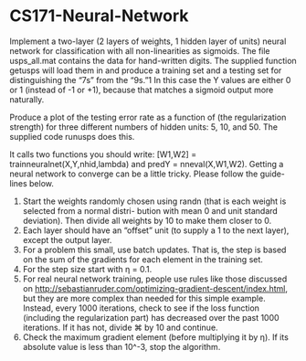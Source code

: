 # CS171-Neural-Network

Implement a two-layer (2 layers of weights, 1 hidden layer of units) neural network for classification with all non-linearities as sigmoids. The file usps_all.mat contains the data for hand-written digits. The supplied function getusps will load them in and produce a training set and a testing set for distinguishing the “7s” from the “9s.”1 In this case the Y values are either 0 or 1 (instead of -1 or +1), because that matches a sigmoid output more naturally.  
  
Produce a plot of the testing error rate as a function of   (the regularization strength) for three different numbers of hidden units: 5, 10, and 50. The supplied code runusps does this.  
  
It calls two functions you should write: [W1,W2] = trainneuralnet(X,Y,nhid,lambda) and predY = nneval(X,W1,W2). Getting a neural network to converge can be a little tricky. Please follow the guide- lines below.  
  

1. Start the weights randomly chosen using randn (that is each weight is selected from a normal distri- bution with mean 0 
and unit standard deviation). Then divide all weights by 10 to make them closer to 0.  
2. Each layer should have an “offset” unit (to supply a 1 to the next layer), except the output layer.  
3. For a problem this small, use batch updates. That is, the step is based on the sum of the gradients for each element in the training set.  
4. For the step size start with η = 0.1.  
5. For real neural network training, people use rules like those discussed on http://sebastianruder.com/optimizing-gradient-descent/index.html, but they are more complex than needed for this simple example. Instead, every 1000 iterations, check to see if the loss function (including the regularization part) has decreased over the past 1000 iterations. If it has not, divide ⌘ by 10 and continue.
6. Check the maximum gradient element (before multiplying it by η). If its absolute value is less than 10^-3, stop the algorithm.  

